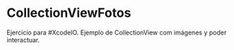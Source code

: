 CollectionViewFotos
===================

Ejercicio para #XcodeIO. Ejemplo de CollectionView com imágenes y poder interactuar.
